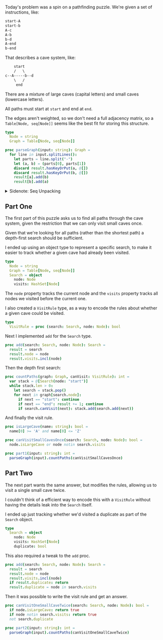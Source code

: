 Today's problem was a spin on a pathfinding puzzle. We're given a set of instructions, like:

```txt
start-A
start-b
A-c
A-b
b-d
A-end
b-end
```

That describes a cave system, like:

```txt
    start
    /   \
c--A-----b--d
    \   /
     end
```

There are a mixture of large caves (capital letters) and small caves (lowercase letters).

All paths must start at `start` and end at `end`.

The edges aren't weighted, so we don't need a full adjacency matrix, so a `Table[Node, seq[Node]]` seems like the best fit for storing this structure.

```nim
type
  Node = string
  Graph = Table[Node, seq[Node]]

proc parseGraph(input: string): Graph =
  for line in input.splitLines():
    let parts = line.split("-")
    let (a, b) = (parts[0], parts[1])
    discard result.hasKeyOrPut(a, @[])
    discard result.hasKeyOrPut(b, @[])
    result[a].add(b)
    result[b].add(a)
```

<details>
  <summary>Sidenote: Seq Unpacking</summary>

It's a shame that you can't unpack from a seq in Nim. I don't really need the intermediate `parts` variable here. In many other languages you can unpack/destructure directly from iterable/sequential data structures.

```nim
let (a, b) = @[1, 2]
```

Instead, I need to unpack explicitly.

```nim
let a = parts[0]
let b = parts[1]
```

Or reconstruct the seq as a tuple.

```nim
let (a, b) = (parts[0], parts[1])
```

This could be worked around with macros, but I wish it was a part of the default language.

</details>

## Part One
The first part of this puzzle asks us to find all paths through the cave system, given the restriction that we can only visit small caves once.

Given that we're looking for all paths (rather than the shortest path) a depth-first search should be sufficient.

I ended up using an object type to represent a specific search, to make it easier to track whether a given cave had already been visited.

```nim
type
  Node = string
  Graph = Table[Node, seq[Node]]
  Search = object
    node: Node
    visits: HashSet[Node]
```

The `node` property tracks the current node and the `visits` property tracks all nodes we visited before the current one.

I also created a `VisitRule` type, as a way to encode the rules about whether a given cave could be visited.

```nim
type
  VisitRule = proc (search: Search, node: Node): bool
```

Next I implemented `add` for the `Search` type.

```nim
proc add(search: Search, node: Node): Search =
  result = search
  result.node = node
  result.visits.incl(node)
```

Then the depth first search:

```nim
proc countPaths(graph: Graph, canVisit: VisitRule): int =
  var stack = @[Search(node: "start")]
  while stack.len > 0:
    let search = stack.pop()
    for next in graph[search.node]:
      if next == "start": continue
      if next == "end": result += 1; continue
      if search.canVisit(next): stack.add(search.add(next))
```

And finally the visit rule.

```nim
proc isLargeCave(name: string): bool =
  name[0] >= 'A' and name[0] <= 'Z'

proc canVisitSmallCavesOnce(search: Search, node: Node): bool =
  node.isLargeCave or node notin search.visits

proc part1(input: string): int =
  parseGraph(input).countPaths(canVisitSmallCavesOnce)
```

## Part Two
The next part wants the same answer, but modifies the rules, allowing us to visit a single small cave twice.

I couldn't think of a efficient way to encode this with a `VisitRule` without having the details leak into the `Search` itself.

I ended up just tracking whether we'd visited a duplicate as part of the `Search` object.

```nim
type
  Search = object
    node: Node
    visits: HashSet[Node]
    duplicate: bool
```

This also required a tweak to the `add` proc.

```nim
proc add(search: Search, node: Node): Search =
  result = search
  result.node = node
  result.visits.incl(node)
  if result.duplicate: return
  result.duplicate = node in search.visits
```

Then it was possible to write the visit rule and get an answer.

```nim
proc canVisitOneSmallCaveTwice(search: Search, node: Node): bool =
  if node.isLargeCave: return true
  if node notin search.visits: return true
  not search.duplicate

proc part2(input: string): int =
  parseGraph(input).countPaths(canVisitOneSmallCaveTwice)
```
